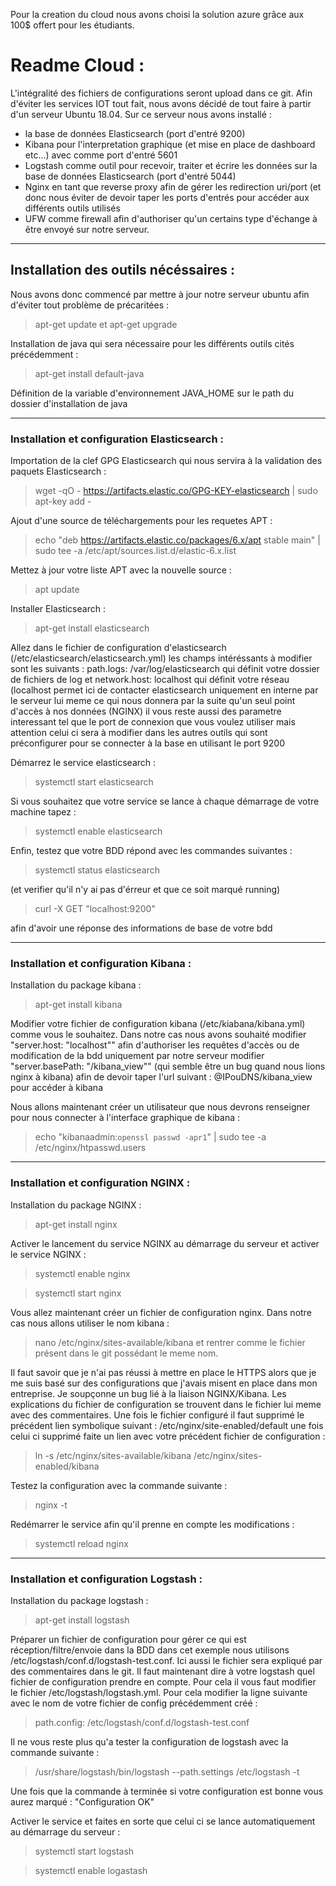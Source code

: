 Pour la creation du cloud nous avons choisi la solution azure grâce aux 100$ offert pour les étudiants. 

# Readme Cloud : 
L'intégralité des fichiers de configurations seront upload dans ce git.
Afin d'éviter les services IOT tout fait, nous avons décidé de tout faire à partir d'un serveur Ubuntu 18.04.
Sur ce serveur nous avons installé :
  - la base de données Elasticsearch (port d'entré 9200)
  - Kibana pour l'interpretation graphique (et mise en place de dashboard etc...) avec comme port d'entré 5601
  - Logstash comme outil pour recevoir, traiter et écrire les données sur la base de données Elasticsearch (port d'entré 5044)
  - Nginx en tant que reverse proxy afin de gérer les redirection uri/port (et donc nous éviter de devoir taper les ports d'entrés
  pour accéder aux différents outils utilisés
  - UFW comme firewall afin d'authoriser qu'un certains type d'échange à être envoyé sur notre serveur.

---

## Installation des outils nécéssaires : 
  Nous avons donc commencé par mettre à jour notre serveur ubuntu afin d'éviter tout problème de précaritées : 
  > apt-get update et apt-get upgrade
  
  Installation de java qui sera nécessaire pour les différents outils cités précédemment : 
  > apt-get install default-java 
  
  Définition de la variable d'environnement JAVA_HOME sur le path du dossier d'installation de java
 
---
 
### Installation et configuration Elasticsearch :
  Importation de la clef GPG Elasticsearch qui nous servira à la validation des paquets Elasticsearch :
  > wget -qO - https://artifacts.elastic.co/GPG-KEY-elasticsearch | sudo apt-key add -
    
  Ajout d'une source de téléchargements pour les requetes APT : 
  > echo "deb https://artifacts.elastic.co/packages/6.x/apt stable main" | sudo tee -a /etc/apt/sources.list.d/elastic-6.x.list
    
  Mettez à jour votre liste APT avec la nouvelle source :
  > apt update
    
  Installer Elasticsearch :
  > apt-get install elasticsearch
    
  Allez dans le fichier de configuration d'elasticsearch (/etc/elasticsearch/elasticsearch.yml) les champs intéréssants à 
  modifier sont les suivants : path.logs: /var/log/elasticsearch qui définit votre dossier de fichiers de log et 
  network.host: localhost qui définit votre réseau (localhost permet ici de contacter elasticsearch uniquement en interne 
  par le serveur lui meme ce qui nous donnera par la suite qu'un seul point d'accès à nos données (NGINX)
  il vous reste aussi des parametre interessant tel que le port de connexion que vous voulez utiliser mais attention celui ci 
  sera à modifier dans les autres outils qui sont préconfigurer pour se connecter à la base en utilisant le port 9200    
  
  Démarrez le service elasticsearch :
  > systemctl start elasticsearch
  
  Si vous souhaitez que votre service se lance à chaque démarrage de votre machine tapez : 
  > systemctl enable elasticsearch
  
  Enfin, testez que votre BDD répond avec les commandes suivantes : 
  > systemctl status elasticsearch 
  
  (et verifier qu'il n'y ai pas d'érreur et que ce soit marqué running)
  
  > curl -X GET "localhost:9200" 
  
  afin d'avoir une réponse des informations de base de votre bdd
 
---
 
### Installation et configuration Kibana : 

  Installation du package kibana :
  > apt-get install kibana
    
  Modifier votre fichier de configuration kibana (/etc/kiabana/kibana.yml) comme vous le souhaitez. Dans notre cas nous avons souhaité 
  modifier "server.host: "localhost"" afin d'authoriser les requêtes d'accès ou de modification de la bdd uniquement par notre serveur
  modifier "server.basePath: "/kibana_view"" (qui semble être un bug quand nous lions nginx à kibana) afin de devoir taper
  l'url suivant : @IPouDNS/kibana_view pour accéder à kibana
  
  Nous allons maintenant créer un utilisateur que nous devrons renseigner pour nous connecter à l'interface graphique de kibana : 
  > echo "kibanaadmin:`openssl passwd -apr1`" | sudo tee -a /etc/nginx/htpasswd.users

---

### Installation et configuration NGINX : 
  Installation du package NGINX : 
  > apt-get install nginx
  
  Activer le lancement du service NGINX au démarrage du serveur et activer le service NGINX : 
  > systemctl enable nginx
  
  > systemctl start nginx
  
  Vous allez maintenant créer un fichier de configuration nginx. Dans notre cas nous allons utiliser le nom kibana : 
  > nano /etc/nginx/sites-available/kibana et rentrer comme le fichier présent dans le git possédant le meme nom. 
  
  Il faut savoir que je n'ai pas réussi à mettre en place le HTTPS alors que je me suis basé sur des configurations
  que j'avais misent en place dans mon entreprise. Je soupçonne un bug lié à la liaison NGINX/Kibana.
  Les explications du fichier de configuration se trouvent dans le fichier lui meme avec des commentaires.
  Une fois le fichier configuré il faut supprimé le précédent lien symbolique suivant : /etc/nginx/site-enabled/default
  une fois celui ci supprimé faite un lien avec votre précédent fichier de configuration : 
  > ln -s /etc/nginx/sites-available/kibana /etc/nginx/sites-enabled/kibana
  
  Testez la configuration avec la commande suivante : 
  > nginx -t
  
  Redémarrer le service afin qu'il prenne en compte les modifications : 
  > systemctl reload nginx

---

### Installation et configuration Logstash :

  Installation du package logstash : 
  > apt-get install logstash
  
  Préparer un fichier de configuration pour gérer ce qui est réception/filtre/envoie dans la BDD dans cet exemple 
  nous utilisons /etc/logstash/conf.d/logstash-test.conf. Ici aussi le fichier sera expliqué par des commentaires dans 
  le git.
  Il faut maintenant dire à votre logstash quel fichier de configuration prendre en compte. Pour cela il vous faut modifier
  le fichier /etc/logstash/logstash.yml. Pour cela modifier la ligne suivante avec le nom de votre fichier de config précédemment
  créé : 
  > path.config: /etc/logstash/conf.d/logstash-test.conf
  
  Il ne vous reste plus qu'a tester la configuration de logstash avec la commande suivante : 
  > /usr/share/logstash/bin/logstash --path.settings /etc/logstash -t
  
  Une fois que la commande à terminée si votre configuration est bonne vous aurez marqué : "Configuration OK"
  
  Activer le service et faites en sorte que celui ci se lance automatiquement au démarrage du serveur : 
  > systemctl start logstash
  
  > systemctl enable logastash
